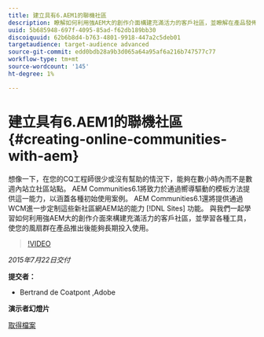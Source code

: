 ```yaml
---
title: 建立具有6.AEM1的聯機社區
description: 瞭解如何利用強AEM大的創作介面構建充滿活力的客戶社區，並瞭解在產品發佈後讓您的風扇群長期投入使用的工具。
uuid: 5b685948-697f-4095-85ad-f62db189bb30
discoiquuid: 62b6b8d4-b763-4801-9918-447a2c5deb01
targetaudience: target-audience advanced
source-git-commit: edd0bdb28a9b3d065a64a95af6a216b747577c77
workflow-type: tm+mt
source-wordcount: '145'
ht-degree: 1%

---
```


# 建立具有6.AEM1的聯機社區{#creating-online-communities-with-aem}

想像一下，在您的CQ工程師很少或沒有幫助的情況下，能夠在數小時內而不是數週內站立社區站點。 AEM Communities6.1將致力於通過嚮導驅動的模板方法提供這一能力，以涵蓋各種初始使用案例。 AEM Communities6.1還將提供通過WCM進一步定制這些新社區網AEM站的能力 [!DNL Sites] 功能。 與我們一起學習如何利用強AEM大的創作介面來構建充滿活力的客戶社區，並學習各種工具，使您的風扇群在產品推出後能夠長期投入使用。

>[!VIDEO](https://video.tv.adobe.com/v/19381/?quality=9)

*2015年7月22日交付*

**提交者：**

* Bertrand de Coatpont ,Adobe

**演示者幻燈片**

[取得檔案](assets/aem-6-1-communities-gems.pdf)
<!--
[Get back to the Overview](https://helpx.adobe.com/experience-manager/kt/eseminars/gems/aem-index.html)
-->
